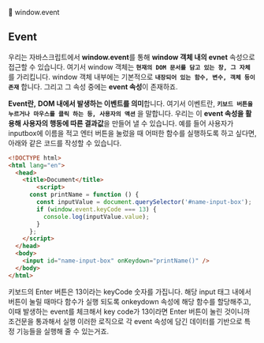 
🌿 window.event


## Event

우리는 자바스크립트에서 **window.event**를 통해 **window 객체 내의 evnet** 속성으로 접근할 수 있습니다.
여기서 window 객체는 **`현재의 DOM 문서를 담고 있는 창, 그 자체`** 를 가리킵니다.
window 객체 내부에는 기본적으로 **`내장되어 있는 함수, 변수, 객체 등이 존재`** 합니다.
그리고 그 속성 중에는 **event 속성**이 존재하죠.

**Event란,** **DOM 내에서 발생하는 이벤트를 의미**합니다.
여기서 이벤트란, **`키보드 버튼을 누르거나 마우스를 클릭 하는 등, 사용자의 액션`** 을 말합니다.
우리는 이 **event 속성을 활용해 사용자의 행동에 따른 결과값**을 만들어 낼 수 있습니다.
예를 들어 사용자가 inputbox에 이름을 적고 엔터 버튼을 눌렀을 때 어떠한 함수를 실행하도록 하고 싶다면,
아래와 같은 코드를 작성할 수 있습니다.

```html
<!DOCTYPE html>
<html lang="en">
  <head>
    <title>Document</title>
		<script>
      const printName = function () {
        const inputValue = document.querySelector('#name-input-box');
        if (window.event.keyCode === 13) {
          console.log(inputValue.value);
        }
      };
    </script>
  </head>
  <body>
    <input id="name-input-box" onKeydown="printName()" />
  </body>
</html>
```
키보드의 Enter 버튼은 13이라는 keyCode 숫자를 가집니다.
해당 input 태그 내에서 버튼이 눌릴 때마다 함수가 실행 되도록 onkeydown 속성에 해당 함수를 할당해주고,
이때 발생하는 event를 체크해서 key code가 13이라면 Enter 버튼이 눌린 것이니까 조건문을 통과해서 실행
이러한 로직으로 각 event 속성에 담긴 데이터를 기반으로 특정 기능들을 실행해 줄 수 있는거죠.
